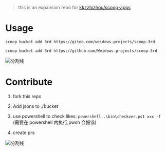 <!--
 * @?: *********************************************************************
 * @Author: Weidows
 * @Date: 2021-10-08 18:09:46
 * @LastEditors: Weidows
 * @LastEditTime: 2021-11-27 00:08:14
 * @FilePath: \scoop-3rd\README.md
 * @Description:
 * @!: *********************************************************************
-->

> this is an expansion repo for [kkzzhizhou/scoop-apps](https://github.com/kkzzhizhou/scoop-apps)

# Usage

```
scoop bucket add 3rd https://gitee.com/weidows-projects/scoop-3rd

scoop bucket add 3rd https://github.com/Weidows-projects/scoop-3rd
```

![分割线](https://cdn.jsdelivr.net/gh/Weidows/Images/img/divider.png)

# Contribute

1. fork this repo

2. Add jsons to ./bucket

3. use powershell to check likes: `powershell .\bin\checkver.ps1 xxx -f` (需要在 powershell 内执行,pwsh 会报错)

4. create prs

![分割线](https://cdn.jsdelivr.net/gh/Weidows/Images/img/divider.png)
